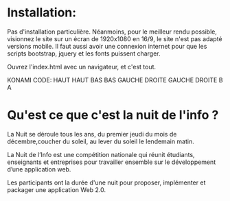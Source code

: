 # Installation:
Pas d'installation particulière. Néanmoins, pour le meilleur rendu possible, visionnez le site sur un écran de 1920x1080 en 16/9, le site n'est pas adapté versions mobile.
Il faut aussi avoir une connexion internet pour que les scripts bootstrap, jquery et les fonts puissent charger.

Ouvrez l'index.html avec un navigateur, et c'est tout.

KONAMI CODE:
HAUT HAUT BAS BAS GAUCHE DROITE GAUCHE DROITE B A

# Qu'est ce que c'est la nuit de l'info ?
La Nuit se déroule tous les ans, du premier jeudi du mois de décembre,coucher du soleil, au lever du soleil le lendemain matin.

La Nuit de l’Info est une compétition nationale qui réunit étudiants, enseignants et entreprises pour travailler ensemble sur le développement d’une application web.

Les participants ont la durée d'une nuit pour proposer, implémenter et packager une application Web 2.0. 
